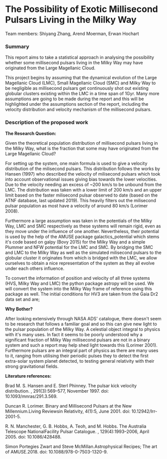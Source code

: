 # The Possibility of Exotic Millisecond Pulsars Living in the Milky Way

Team members: Shiyang Zhang, Arend Moerman, Erwan Hochart

### Summary

This report aims to take a statistical approach in analysing the possibility whether some millisecond pulsars living in the Milky Way may have originated from the Large Magellanic Cloud.

This project begins by assuming that the dynamical evolution of the Large Magellanic Cloud (LMC), Small Magellanic Cloud (SMC) and Milky Way to be negligible as millisecond pulsars get continuously shot out existing globular clusters existing within the LMC in a time span of 1Gyr.
Many more assumptions are going to be made during the report and this will be highlighted under the assumptions section of the report, including the velocity distribution and velocity mechanism of the millisecond pulsars.

### Description of the proposed work

**The Research Question:** 

Given the theoretical population distribution of millisecond pulsars living in the Milky Way, what is the fraction that some may have originated from the Large Magellanic Cloud?

For setting up the system, one main formula is used to give a velocity distribution of the milisecond pulsars. This distribution follows the works by Hansen (1997) who described the velocity of milisecond pulsars which took into account observational issues giving bias towards the lower velocities. 
Due to the velocity needing an excess of ~200 km/s to be unbound from the LMC. The distribution was taken with a lower limit of 200 km/s and an upper limit based on the faster milisecond pulsar observed to date (based on the ATNF database, last updated 2019). This heavily filters out the milisecond pulsar population as  most have a velocity of around 80 km/s (Lorimer 2008). 

Furthermore a large assumption was taken in the potentials of the Milky Way, LMC and SMC respectively as these systems will remain rigid, even as they move under the influence of one another. Nevertheless, their potential is used by the help of the AMUSE package galactics_potential which stems it's code based on galpy (Bovy 2015) for the Milky Way and a simple Plummer and NFW potential for the LMC and SMC.
By bridging the SMC and LMC to the Milky Way as well as the simulated milisecond pulsars to the globular cluster it originates from which is bridged with the LMC, we allow ourselves to obtain a nice representation of the system as they all evolve under each others influence.

To convert the information of position and velocity of all three systems (HVS, Milky Way and LMC) the python package astropy will be used. We will convert the system into the Milky Way frame of reference using this package as well. 
The initial conditions for HV3 are taken from the Gaia Dr2 data set and are;

**Why Bother?**

After looking extensively through NASA ADS' catalogue, there doesn't seem to be research that follows a familiar goal and so this can give new light to the pulsar population of the Milky Way. A celestial object integral to physics with it's many uses. In fact it seems to be poorly understood why a significant fraction of Milky Way millisecond pulsars are not in a binary system and such a report may help shed light towards this (Lorimer 2001).
Furthermore pulsars are an integral part of physics as there are many uses to it, ranging from utilising their periodic pulses they to detect the first extra-solar system planet detected, to testing general relativity with their strong gravitational fields.

**Literature references:**

Brad M. S. Hansen and E. Sterl Phinney. The pulsar kick velocity distribution. , 291(3):569–577, November 1997. doi: 10.1093/mnras/291.3.569.

Duncan R. Lorimer. Binary and Millisecond Pulsars at the New Millennium.Living Reviewsin Relativity, 4(1):5, June 2001. doi: 10.12942/lrr-2001-5.

R. N. Manchester, G. B. Hobbs, A. Teoh, and M. Hobbs. The Australia Telescope NationalFacility Pulsar Catalogue. , 129(4):1993–2006, April 2005. doi: 10.1086/428488.

Simon Portegies Zwart and Steve McMillan.Astrophysical Recipes;  The art of AMUSE.2018. doi: 10.1088/978-0-7503-1320-9.

